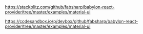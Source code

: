 https://stackblitz.com/github/fabsharp/babylon-react-provider/tree/master/examples/material-ui

https://codesandbox.io/p/devbox/github/fabsharp/babylon-react-provider/tree/master/examples/material-ui